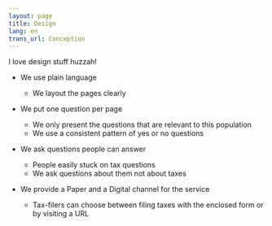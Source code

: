 ```yaml
---
layout: page
title: Design
lang: en
trans_url: Conception
---
```

I love design stuff huzzah!

* We use plain language

  * We layout the pages clearly
* We put one question per page

  * We only present the questions that are relevant to this population
  * We use a consistent pattern of yes or no questions
* We ask questions people can answer

  * People easily stuck on tax questions
  * We ask questions about them not about taxes
* We provide a Paper and a Digital channel for the service

  * Tax-filers can choose between filing taxes with the enclosed form or by visiting a URL